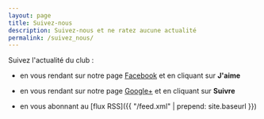 ```yaml
---
layout: page
title: Suivez-nous
description: Suivez-nous et ne ratez aucune actualité
permalink: /suivez_nous/
---
```


Suivez l'actualité du club :

* en vous rendant sur notre page [Facebook](https://www.facebook.com/aikido.longeville.metz) et en cliquant sur **J'aime**

* en vous rendant sur notre page [Google+](https://plus.google.com/+Aikido-longeville-les-metzFr/) et en cliquant sur **Suivre**

* en vous abonnant au [flux RSS]({{ "/feed.xml" | prepend: site.baseurl }})


